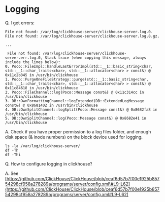 # Logging

Q. I get errors:

```text
File not found: /var/log/clickhouse-server/clickhouse-server.log.0.
File not found: /var/log/clickhouse-server/clickhouse-server.log.8.gz.

...

 File not found: /var/log/clickhouse-server/clickhouse-server.err.log.0, Stack trace (when copying this message, always include the lines below):
0. Poco::FileImpl::handleLastErrorImpl(std::__1::basic_string<char, std::__1::char_traits<char>, std::__1::allocator<char> > const&) @ 0x11c2b345 in /usr/bin/clickhouse
1. Poco::PurgeOneFileStrategy::purge(std::__1::basic_string<char, std::__1::char_traits<char>, std::__1::allocator<char> > const&) @ 0x11c84618 in /usr/bin/clickhouse
2. Poco::FileChannel::log(Poco::Message const&) @ 0x11c314cc in /usr/bin/clickhouse
3. DB::OwnFormattingChannel::logExtended(DB::ExtendedLogMessage const&) @ 0x8681402 in /usr/bin/clickhouse
4. DB::OwnSplitChannel::logSplit(Poco::Message const&) @ 0x8682fa8 in /usr/bin/clickhouse
5. DB::OwnSplitChannel::log(Poco::Message const&) @ 0x8682e41 in /usr/bin/clickhouse
```

 A. Check if you have proper permission to a log files folder, and enough disk space \(& inode numbers\) on the block device used for logging.

```text
ls -la /var/log/clickhouse-server/
df -Th
df -Thi
```

 Q. How to configure logging in clickhouse?

A. See [https://github.com/ClickHouse/ClickHouse/blob/ceaf6d57b7f00e1925b85754298cf958a278289a/programs/server/config.xml\#L9-L62](https://github.com/ClickHouse/ClickHouse/blob/ceaf6d57b7f00e1925b85754298cf958a278289a/programs/server/config.xml#L9-L62)




